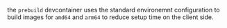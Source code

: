 the `prebuild` devcontainer uses the standard environemnt configuration to build images for `amd64` and `arm64` to reduce setup time on the client side.